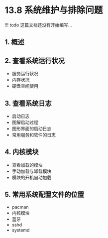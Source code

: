 # 13.8 系统维护与排除问题

!!! todo
    这篇文档还没有开始编写...

## 1. 概述

## 2. 查看系统运行状况

- 服务运行状况
- 内存状况
- 硬盘空间使用

## 3. 查看系统日志

- 启动日志
- 图解启动过程
- 图形界面的启动日志
- 常用服务和软件的日志

## 4. 内核模块

- 查看加载的模块
- 手动加载与卸载模块
- 模块的开机自动加载

## 5. 常用系统配置文件的位置

- pacman
- 内核模块
- 蓝牙
- sshd
- systemd
